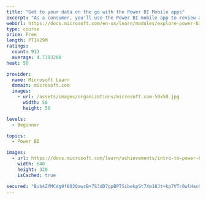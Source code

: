```yaml
---
title: "Get to your data on the go with the Power BI Mobile apps"
excerpt: "As a consumer, you'll use the Power BI mobile app to review and interact with the content that is available to you in the Power BI service while you're on the go. This module provides the information that you need to work effectively with the Power BI mobile apps."
webUrl: https://docs.microsoft.com/en-us/learn/modules/explore-power-bi-mobile-apps/
type: course
price: Free
length: PT1H29M
ratings:
  count: 913
  average: 4.7393208
heat: 50

provider:
  name: Microsoft Learn
  domain: microsoft.com
  images:
    - url: /assets/images/organizations/microsoft.com-50x50.jpg
      width: 50
      height: 50

levels:
  - Beginner

topics:
  - Power BI

images:
  - url: https://docs.microsoft.com/learn/achievements/intro-to-power-bi-mobile-apps-social.png
    width: 640
    height: 320
    isCached: true

secured: "Bub4ZfMCdg9f803QawcB+7S3dD7gpBPTSibekpSt7Xm18Jt+kp7VTc0wlHacGbVTVIQKjHsWHlPrSfE0bK0D2tPVXYsoiImu4wKxic/2Cj4sA8vSyumfwAISQOpqSZ8l5ES0TdRb54YgCXeWcY8mxuqdHYVwgPq+unLxUgVwapWj3kMPsajXzeMlXepnq/CqfVIzuN/q22VnOt1ijJiHLSaFLeaRC9NC7ysO6T9YoUDrZCJ0yGiV2YB9v5+ee4SotY12vgU480WZ6Wz144K9Oeq343JP0luGfyijfShEbZCXGMCHM5LFvmbRd5BlvkfwaDBYl83hAVfonS+wfoACFPJKORw8Rj6ObRtRr5vwa6YwYQi8Pz4vs3EISplO2OuTI+Ot7kpVvJbgyTbHvaPlueVWATxHslqYLG6AGRfFqNw=;RL78OrHTmkc6kMa8Py6Qsw=="
---
```


